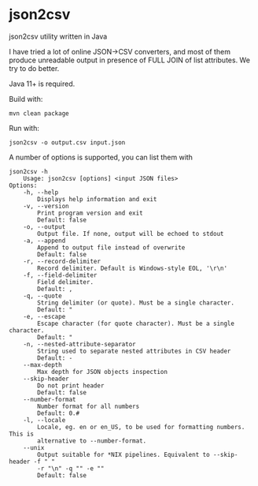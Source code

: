 # json2csv
json2csv utility written in Java

I have tried a lot of online JSON->CSV converters, and most of them produce unreadable output in presence of FULL JOIN of list attributes. We try to do better.

Java 11+ is required.

Build with:

    mvn clean package

Run with:

    json2csv -o output.csv input.json

A number of options is supported, you can list them with

    json2csv -h
        Usage: json2csv [options] <input JSON files>
    Options:
        -h, --help
            Displays help information and exit
        -v, --version
            Print program version and exit
            Default: false
        -o, --output
            Output file. If none, output will be echoed to stdout
        -a, --append
            Append to output file instead of overwrite
            Default: false
        -r, --record-delimiter
            Record delimiter. Default is Windows-style EOL, '\r\n'
        -f, --field-delimiter
            Field delimiter.
            Default: ,
        -q, --quote
            String delimiter (or quote). Must be a single character.
            Default: "
        -e, --escape
            Escape character (for quote character). Must be a single character.
            Default: "
        -n, --nested-attribute-separator
            String used to separate nested attributes in CSV header
            Default: -
        --max-depth
            Max depth for JSON objects inspection
        --skip-header
            Do not print header
            Default: false
        --number-format
            Number format for all numbers
            Default: 0.#
        -l, --locale
            Locale, eg. en or en_US, to be used for formatting numbers. This is
            alternative to --number-format.
        --unix
            Output suitable for *NIX pipelines. Equivalent to --skip-header -f " "
            -r "\n" -q "" -e ""
            Default: false